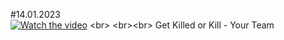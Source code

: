 #14.01.2023
<br>
[![Watch the video](https://img.youtube.com/vi/T-D1KVIuvjA/maxresdefault.jpg)]([https://youtu.be/T-D1KVIuvjA](https://cdn.discordapp.com/attachments/1008896779716137094/1063824040596357170/1_2.mp4))
<br>
<br><br>
Get Killed or Kill - Your Team<br>
